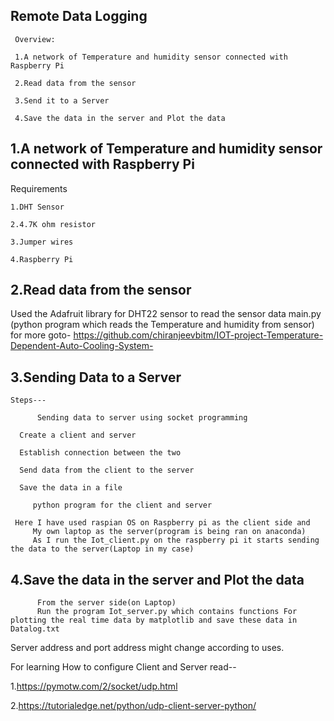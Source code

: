 ## Remote Data Logging
	 Overview:
	 
	 1.A network of Temperature and humidity sensor connected with Raspberry Pi
	 
	 2.Read data from the sensor
	 
	 3.Send it to a Server
	 
	 4.Save the data in the server and Plot the data



## 1.A network of Temperature and humidity sensor connected with Raspberry Pi
  
  Requirements
    
    1.DHT Sensor
    
    2.4.7K ohm resistor 
    
    3.Jumper wires
    
    4.Raspberry Pi 
			

## 2.Read data from the sensor
Used the Adafruit library for DHT22 sensor to read the sensor data
main.py (python program which reads the Temperature and humidity from sensor)
for more goto-
https://github.com/chiranjeevbitm/IOT-project-Temperature-Dependent-Auto-Cooling-System-

## 3.Sending Data to a Server
    Steps---

          Sending data to server using socket programming 
          
	  Create a client and server 
          
	  Establish connection between the two
          
	  Send data from the client to the server
          
	  Save the data in a file

         python program for the client and server
         
	 Here I have used raspian OS on Raspberry pi as the client side and 
         My own laptop as the server(program is being ran on anaconda)
         As I run the Iot_client.py on the raspberry pi it starts sending the data to the server(Laptop in my case)

## 4.Save the data in the server and Plot the data

	 	  From the server side(on Laptop)
	 	  Run the program Iot_server.py which contains functions For plotting the real time data by matplotlib and save these data in Datalog.txt


Server address and port address might change according to uses.
    
  For learning How to configure Client and Server read--

   1.https://pymotw.com/2/socket/udp.html

   2.https://tutorialedge.net/python/udp-client-server-python/






